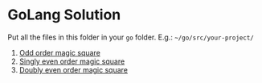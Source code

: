 # GoLang Solution

Put all the files in this folder in your `go` folder. E.g.: `~/go/src/your-project/`

1. [Odd order magic square](./odd-order.go)
1. [Singly even order magic square](./singly-even-order.go)
1. [Doubly even order magic square](./doubly-even-order.go)
